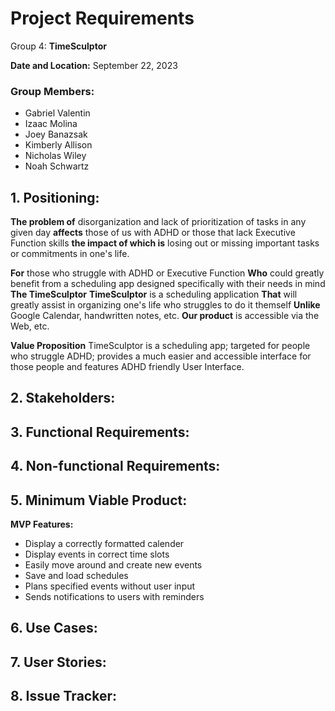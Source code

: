 # Project Requirements

Group 4: **TimeSculptor**

**Date and Location:** September 22, 2023

### Group Members: 
- Gabriel Valentin 
- Izaac Molina 
- Joey Banazsak 
- Kimberly Allison
- Nicholas Wiley
- Noah Schwartz  

## 1. Positioning:
**The problem of**
disorganization and lack of prioritization of tasks in any given day 
**affects** 
those of us with ADHD or those that lack Executive Function skills
**the impact of which is**
losing out or missing important tasks or commitments in one's life.

**For**
those who struggle with ADHD or Executive Function
**Who**
could greatly benefit from a scheduling app designed specifically with their needs in mind
**The TimeSculptor**
**TimeSculptor** is a scheduling application
**That**
will greatly assist in organizing one's life who struggles to do it themself
**Unlike**
Google Calendar, handwritten notes, etc.
**Our product**
is accessible via the Web, etc.

**Value Proposition**
TimeSculptor is a scheduling app; targeted for people who struggle ADHD; provides a much easier and accessible interface for those people and features ADHD friendly User Interface.

## 2. Stakeholders:

## 3. Functional Requirements:

## 4. Non-functional Requirements:

## 5. Minimum Viable Product:

**MVP Features:**

- Display a correctly formatted calender
- Display events in correct time slots
- Easily move around and create new events
- Save and load schedules
- Plans specified events without user input
- Sends notifications to users with reminders

## 6. Use Cases:

## 7. User Stories:

## 8. Issue Tracker:

